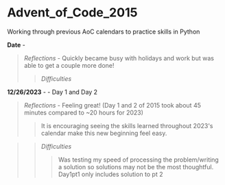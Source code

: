 # Advent_of_Code_2015
Working through previous AoC calendars to practice skills in Python


**Date** -   
> *Reflections* - Quickly became busy with holidays and work but was able to get a couple more done!
> > 
> > *Difficulties*
> > >

**12/26/2023** -  - Day 1 and Day 2  
> *Reflections* - Feeling great! (Day 1 and 2 of 2015 took about 45 minutes compared to ~20 hours for 2023)
> > It is encouraging seeing the skills learned throughout 2023's calendar make this new beginning feel easy.

> > *Difficulties*
> > > Was testing my speed of processing the problem/writing a solution so solutions may not be the most thoughtful.
> > > Day1pt1 only includes solution to pt 2
